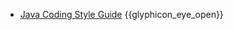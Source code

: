 * [Java Coding Style Guide](java/style) 
  <trigger for="pop:java-style-preview">{{glyphicon_eye_open}}</trigger>
  
<popover id="pop:java-style-preview" title="Java Code Style Guide{{glyphicon_eye_open}}" placement="right">
  <div slot="content">
    <include src="preview.md" />
  </div>
</popover>
